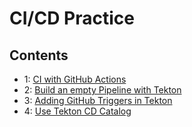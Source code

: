# CI/CD Practice


## Contents

- 1: [CI with GitHub Actions](.github/workflows/README.md)
- 2: [Build an empty Pipeline with Tekton](practice/01_base_pipeline/README.md)
- 3: [Adding GitHub Triggers in Tekton](practice/02_add_git_trigger/README.md)
- 4: [Use Tekton CD Catalog](practice/03_use_tekton_catalog/README.md)